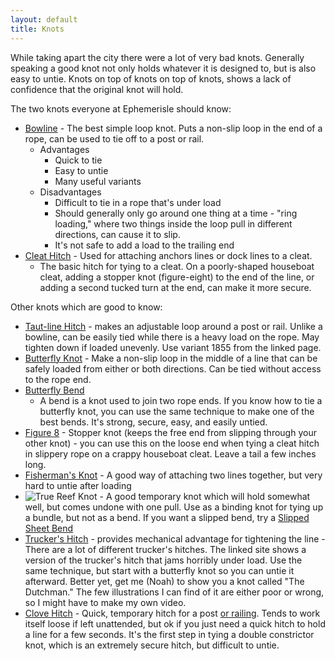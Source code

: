 ```yaml
---
layout: default
title: Knots
---
```


While taking apart the city there were a lot of very bad knots.
Generally speaking a good knot not only holds whatever it is designed
to, but is also easy to untie. Knots on top of knots on top of knots,
shows a lack of confidence that the original knot will hold.

The two knots everyone at Ephemerisle should know:

-   [Bowline](http://www.animatedknots.com/bowline/) - The best simple
    loop knot. Puts a non-slip loop in the end of a rope, can be used to
    tie off to a post or rail.
    -   Advantages
        -   Quick to tie
        -   Easy to untie
        -   Many useful variants
    -   Disadvantages
        -   Difficult to tie in a rope that's under load
        -   Should generally only go around one thing at a time - "ring
            loading," where two things inside the loop pull in different
            directions, can cause it to slip.
        -   It's not safe to add a load to the trailing end
-   [Cleat Hitch](http://www.animatedknots.com/cleatdeck/) - Used for
    attaching anchors lines or dock lines to a cleat.
    -   The basic hitch for tying to a cleat. On a poorly-shaped
        houseboat cleat, adding a stopper knot (figure-eight) to the end
        of the line, or adding a second tucked turn at the end, can make
        it more secure.

Other knots which are good to know:

-   [Taut-line Hitch](http://en.wikipedia.org/wiki/Taut-line_hitch) -
    makes an adjustable loop around a post or rail. Unlike a bowline,
    can be easily tied while there is a heavy load on the rope. May
    tighten down if loaded unevenly. Use variant 1855 from the linked
    page.
-   [Butterfly
    Knot](http://www.animatedknots.com/alpinebutterfly/index.php) - Make
    a non-slip loop in the middle of a line that can be safely loaded
    from either or both directions. Can be tied without access to the
    rope end.
-   [Butterfly Bend](http://www.animatedknots.com/alpinebend/index.php)
    - A bend is a knot used to join two rope ends. If you know how to
    tie a butterfly knot, you can use the same technique to make one of
    the best bends. It's strong, secure, easy, and easily untied.
-   [Figure 8](http://www.animatedknots.com/fig8_/) - Stopper knot
    (keeps the free end from slipping through your other knot) - you can
    use this on the loose end when tying a cleat hitch in slippery rope
    on a crappy houseboat cleat. Leave a tail a few inches long.
-   [Fisherman's Knot](http://www.animatedknots.com/doublefishermans/) -
    A good way of attaching two lines together, but very hard to untie
    after loading
-   ![True Reef Knot](http://www.2020site.org/knots/images/knots2.gif) -
    A good temporary knot which will hold somewhat well, but comes
    undone with one pull. Use as a binding knot for tying up a bundle,
    but not as a bend. If you want a slipped bend, try a [Slipped Sheet
    Bend](http://www.netplaces.com/knots/tying-bends/slipped-sheet-bend.htm)
-   [Trucker's Hitch](http://www.animatedknots.com/truckers/) - provides
    mechanical advantage for tightening the line - There are a lot of
    different trucker's hitches. The linked site shows a version of the
    trucker's hitch that jams horribly under load. Use the same
    technique, but start with a butterfly knot so you can untie it
    afterward. Better yet, get me (Noah) to show you a knot called "The
    Dutchman." The few illustrations I can find of it are either poor or
    wrong, so I might have to make my own video.
-   [Clove Hitch](http://www.animatedknots.com/clove/) - Quick,
    temporary hitch for a post [or
    railing](http://www.animatedknots.com/cloveend/). Tends to work
    itself loose if left unattended, but ok if you just need a quick
    hitch to hold a line for a few seconds. It's the first step in tying
    a double constrictor knot, which is an extremely secure hitch, but
    difficult to untie.

